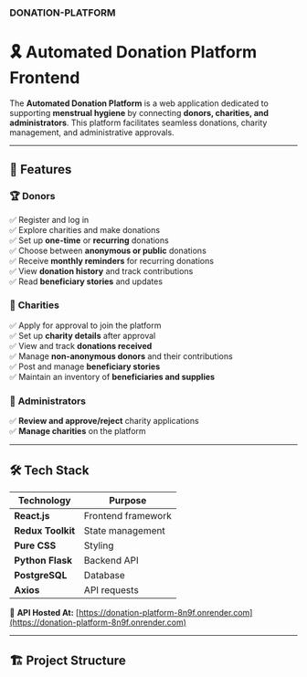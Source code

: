 ### DONATION-PLATFORM


# 🎗️ Automated Donation Platform Frontend

The **Automated Donation Platform** is a web application dedicated to supporting **menstrual hygiene** by connecting **donors, charities, and administrators**. This platform facilitates seamless donations, charity management, and administrative approvals.

---

## 🚀 Features

### 🏆 **Donors**
✅ Register and log in  
✅ Explore charities and make donations  
✅ Set up **one-time** or **recurring** donations  
✅ Choose between **anonymous or public** donations  
✅ Receive **monthly reminders** for recurring donations  
✅ View **donation history** and track contributions  
✅ Read **beneficiary stories** and updates  

### 🏥 **Charities**
✅ Apply for approval to join the platform  
✅ Set up **charity details** after approval  
✅ View and track **donations received**  
✅ Manage **non-anonymous donors** and their contributions  
✅ Post and manage **beneficiary stories**  
✅ Maintain an inventory of **beneficiaries and supplies**  

### 🔧 **Administrators**
✅ **Review and approve/reject** charity applications  
✅ **Manage charities** on the platform  

---

## 🛠️ Tech Stack

| Technology    | Purpose |
|--------------|---------|
| **React.js** | Frontend framework |
| **Redux Toolkit** | State management |
| **Pure CSS** | Styling |
| **Python Flask** | Backend API |
| **PostgreSQL** | Database |
| **Axios** | API requests |

📌 **API Hosted At:** [https://donation-platform-8n9f.onrender.com](https://donation-platform-8n9f.onrender.com)  

---

## 🏗️ Project Structure